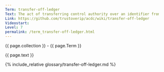 ```yaml
---
Term: transfer-off-ledger
Text: The act of transferring control authority over an identifier from a ledger (or blockchain) to the native verifiable KERI data structure KEL
Link: https://github.com/trustoverip/acdc/wiki/transfer-off-ledger
Videostart: 
Level: 7
permalink: /term_transfer-off-ledger.html
---
```


{{ page.collection }} - {{ page.Term }}

   {{ page.text }}

{% include_relative glossary/transfer-off-ledger.md %}
